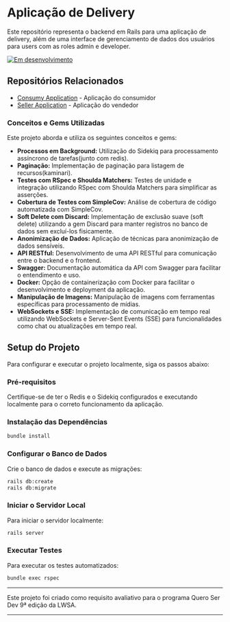 # Aplicação de Delivery

Este repositório representa o backend em Rails para uma aplicação de delivery, além de uma interface de gerenciamento de dados dos usuários para users com as roles admin e developer.

[![Em desenvolvimento](https://img.shields.io/badge/Status-Em%20desenvolvimento-yellow)](https://github.com/SamuelRocha91/delivery_app)

## Repositórios Relacionados

- [Consumy Application](https://github.com/SamuelRocha91/consumy) - Aplicação do consumidor
- [Seller Application](https://github.com/SamuelRocha91/seller_application) - Aplicação do vendedor

### Conceitos e Gems Utilizadas

Este projeto aborda e utiliza os seguintes conceitos e gems:

- **Processos em Background:** Utilização do Sidekiq para processamento assíncrono de tarefas(junto com redis).
- **Paginação:** Implementação de paginação para listagem de recursos(kaminari).
- **Testes com RSpec e Shoulda Matchers:** Testes de unidade e integração utilizando RSpec com Shoulda Matchers para simplificar as asserções.
- **Cobertura de Testes com SimpleCov:** Análise de cobertura de código automatizada com SimpleCov.
- **Soft Delete com Discard:** Implementação de exclusão suave (soft delete) utilizando a gem Discard para manter registros no banco de dados sem excluí-los fisicamente.
- **Anonimização de Dados:** Aplicação de técnicas para anonimização de dados sensíveis.
- **API RESTful:** Desenvolvimento de uma API RESTful para comunicação entre o backend e o frontend.
- **Swagger:** Documentação automática da API com Swagger para facilitar o entendimento e uso.
- **Docker:** Opção de containerização com Docker para facilitar o desenvolvimento e deployment da aplicação.
- **Manipulação de Imagens:** Manipulação de imagens com ferramentas específicas para processamento de mídias.
- **WebSockets e SSE:** Implementação de comunicação em tempo real utilizando WebSockets e Server-Sent Events (SSE) para funcionalidades como chat ou atualizações em tempo real.


## Setup do Projeto

Para configurar e executar o projeto localmente, siga os passos abaixo:

### Pré-requisitos

Certifique-se de ter o Redis e o Sidekiq configurados e executando localmente para o correto funcionamento da aplicação.

### Instalação das Dependências

```sh
bundle install
```

### Configurar o Banco de Dados

Crie o banco de dados e execute as migrações:

```sh
rails db:create
rails db:migrate
```

### Iniciar o Servidor Local

Para iniciar o servidor localmente:

```sh
rails server
```

### Executar Testes

Para executar os testes automatizados:

```sh
bundle exec rspec
```

---

Este projeto foi criado como requisito avaliativo para o programa Quero Ser Dev 9ª edição da LWSA.

---
